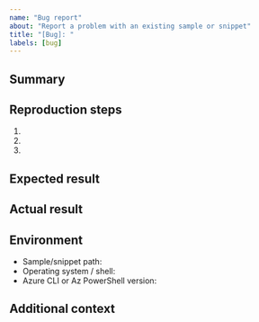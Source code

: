 ```yaml
---
name: "Bug report"
about: "Report a problem with an existing sample or snippet"
title: "[Bug]: "
labels: [bug]
---
```


## Summary

<!-- Describe the issue and link to the related sample/snippet. -->

## Reproduction steps

1. 
2. 
3. 

## Expected result

<!-- What should have happened? -->

## Actual result

<!-- What actually happened? Include logs or screenshots if helpful. -->

## Environment

- Sample/snippet path:
- Operating system / shell:
- Azure CLI or Az PowerShell version:

## Additional context

<!-- Links, notes, or suggestions for fixing the problem. -->
